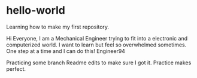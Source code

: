 # hello-world
Learning how to make my first repository.

Hi Everyone,
I am a Mechanical Engineer trying to fit into a electronic and computerized world.  I want to learn but feel so overwhelmed sometimes.  One step at a time and I can do this!
Engineer94

Practicing some branch Readme edits to make sure I got it.
Practice makes perfect.
